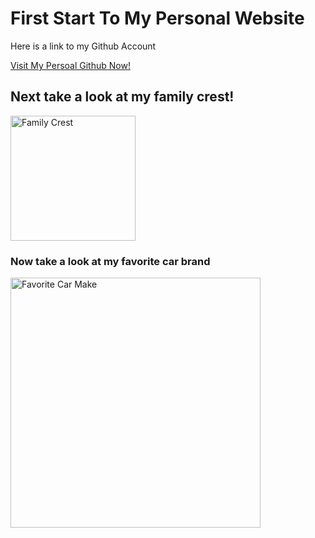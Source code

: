 <html>
  <head>
    <meta charset="utf-8">
    <title>Project: Giuseppe's Website</title>
    <link rel="shortcut icon" type="image/x-icon" href="favicon.ico">
  </head>
  <body>
    <h1>First Start To My Personal Website</h1>
    <p>Here is a link to my Github Account</p>
    <a href="https://github.com/Giuseppe1477" target="_blank">Visit My Persoal Github Now!</a>
    <h2>Next take a look at my family crest!</h1>
    <img src="https://www.houseofnames.com/dpreview/CILENTO/IT/Celentano/family-crest-coat-of-arms.png" alt="Family Crest" width="200"/>
    <h3>Now take a look at my favorite car brand</h3>
    <img src="https://www.communitystories.ca/v2/oshawa-automotive-community_communaute-automobile/wp-content/uploads/sites/121/2019/12/1928-Chevrolet-Logo.png" alt="Favorite Car Make" width="400"/>
  </body>
</html>
